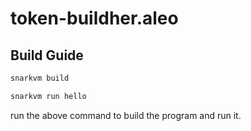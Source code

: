 # token-buildher.aleo

## Build Guide

```bash
snarkvm build
```

```bash
snarkvm run hello
```


run the above command to build the program and run it.